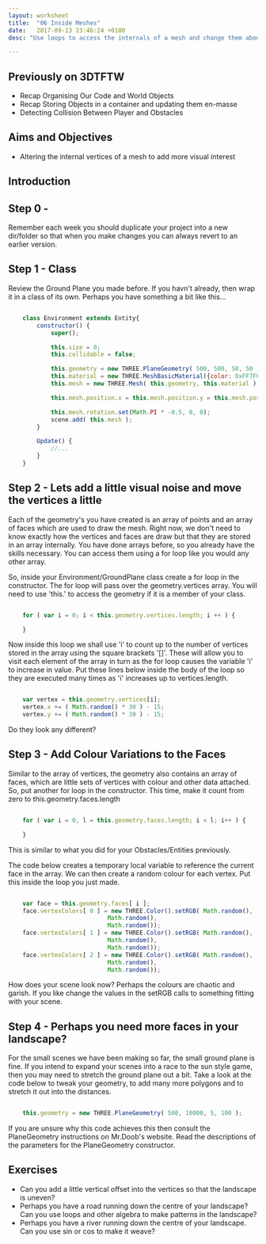 ```yaml
---
layout: worksheet
title:  "06 Inside Meshes"
date:   2017-09-13 23:46:24 +0100
desc: "Use loops to access the internals of a mesh and change them about"

---
```


## Previously on 3DTFTW
- Recap Organising Our Code and World Objects
- Recap Storing Objects in a container and updating them en-masse
- Detecting Collision Between Player and Obstacles

## Aims and Objectives
- Altering the internal vertices of a mesh to add more visual interest

## Introduction

## Step 0 -
Remember each week you should duplicate your project into a new dir/folder so that when you make changes you can always revert to an earlier version.

## Step 1 - Class
Review the Ground Plane you made before. If you havn't already, then wrap it in a class of its own.
Perhaps you have something a bit like this...

~~~ javascript

	class Environment extends Entity{
		constructor() {
			super();

			this.size = 0;
			this.collidable = false;

			this.geometry = new THREE.PlaneGeometry( 500, 500, 50, 50 );
			this.material = new THREE.MeshBasicMaterial({color: 0xFF7F00});
			this.mesh = new THREE.Mesh( this.geometry, this.material );

			this.mesh.position.x = this.mesh.position.y = this.mesh.position.z = 0;

	        this.mesh.rotation.set(Math.PI * -0.5, 0, 0);
			scene.add( this.mesh );
		}

	    Update() {
			//...
	    }
	}

~~~

## Step 2 - Lets add a little visual noise and move the vertices a little

Each of the geometry's you have created is an array of points and an array of faces which are used to draw the mesh. Right now, we don't need to know exactly how the vertices and faces are draw but that they are stored in an array internally.  You have done arrays before, so you already have the skills necessary. You can access them using a for loop like you would any other array.

So, inside your Environment/GroundPlane class create a for loop in the constructor. The for loop will pass over the geometry.vertices array. You will need to use 'this.' to access the geometry if it is a member of your class.

~~~ javascript

	for ( var i = 0; i < this.geometry.vertices.length; i ++ ) {

	}

~~~~

Now inside this loop we shall use 'i' to count up to the number of vertices stored in the array using the square brackets '[]'. These will allow you to visit each element of the array in turn as the for loop causes the variable 'i' to increase in value. Put these lines below inside the body of the loop so they are executed many times as 'i' increases up to vertices.length.

~~~ javascript

	var vertex = this.geometry.vertices[i];
	vertex.x += ( Math.random() * 30 ) - 15;
	vertex.y += ( Math.random() * 30 ) - 15;

~~~~

Do they look any different?

## Step 3 - Add Colour Variations to the Faces

Similar to the array of vertices, the geometry also contains an array of faces, which are little sets of vertices with colour and other data attached.
So, put another for loop in the constructor. This time, make it count from zero to this.geometry.faces.length

~~~ javascript

	for ( var i = 0, l = this.geometry.faces.length; i < l; i++ ) {

	}

~~~

This is similar to what you did for your Obstacles/Entities previously.

The code below creates a temporary local variable to reference the current face in the array. We can then create a random colour for each vertex. Put this inside the loop you just made.

~~~ javascript

	var face = this.geometry.faces[ i ];
	face.vertexColors[ 0 ] = new THREE.Color().setRGB( Math.random(),
							Math.random(),
							Math.random());
	face.vertexColors[ 1 ] = new THREE.Color().setRGB( Math.random(),
							Math.random(),
							Math.random());
	face.vertexColors[ 2 ] = new THREE.Color().setRGB( Math.random(),
							Math.random(),
							Math.random());

~~~

How does your scene look now? Perhaps the colours are chaotic and garish. If you like change the values in the setRGB calls to something fitting with your scene.

## Step 4 - Perhaps you need more faces in your landscape?

For the small scenes we have been making so far, the small ground plane is fine. If you intend to expand your scenes into a race to the sun style game, then you may need to stretch the ground plane out a bit. Take a look at the code below to tweak your geometry, to add many more polygons and to stretch it out into the distances.

~~~ javascript

    this.geometry = new THREE.PlaneGeometry( 500, 10000, 5, 100 );

~~~

If you are unsure why this code achieves this then consult the PlaneGeometry instructions on Mr.Doob's website. Read the descriptions of the parameters for the PlaneGeometry constructor.


## Exercises

- Can you add a little vertical offset into the vertices so that the landscape is uneven?
- Perhaps you have a road running down the centre of your landscape? Can you use loops and other algebra to make patterns in the landscape?
- Perhaps you have a river running down the centre of your landscape. Can you use sin or cos to make it weave?
